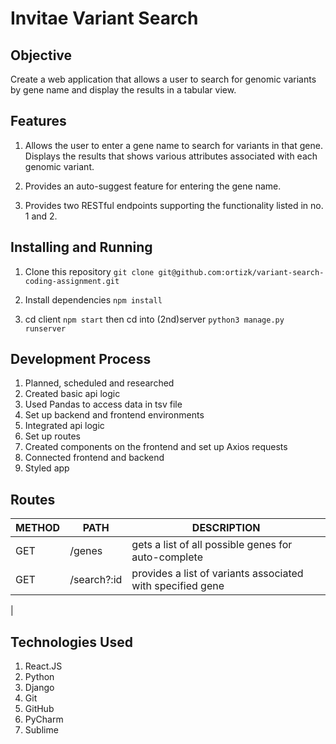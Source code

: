 # Invitae Variant Search

## Objective

Create a web application that allows a user to search for genomic variants by gene name and display the results in a tabular view.

## Features

1.  Allows the user to enter a gene name to search for variants in that gene. Displays the results that shows various attributes associated with each genomic variant.
    
2.  Provides an auto-suggest feature for entering the gene name.
    
3.  Provides two RESTful endpoints supporting the functionality listed in no. 1 and 2.

## Installing and Running

1.  Clone this repository `git clone git@github.com:ortizk/variant-search-coding-assignment.git`
    
2.  Install dependencies `npm install`
    
3.  cd client `npm start` then cd into (2nd)server `python3 manage.py runserver`


## Development Process

1. Planned, scheduled and researched
2. Created basic api logic 
3. Used Pandas to access data in tsv file
4. Set up backend and frontend environments
5. Integrated api logic
6. Set up routes
7. Created components on the frontend and set up Axios requests
8. Connected frontend and backend
9. Styled app


## Routes

|METHOD                |PATH                        |DESCRIPTION                         |
|----------------|-------------------------------|-----------------------------|
|GET|/genes	            |gets a list of all possible genes for auto-complete           |
|GET         |/search?:id          |provides a list of variants associated with specified gene            |
|


## Technologies Used

1.  React.JS
2. Python
3. Django
4. Git
5. GitHub
6. PyCharm
7. Sublime
